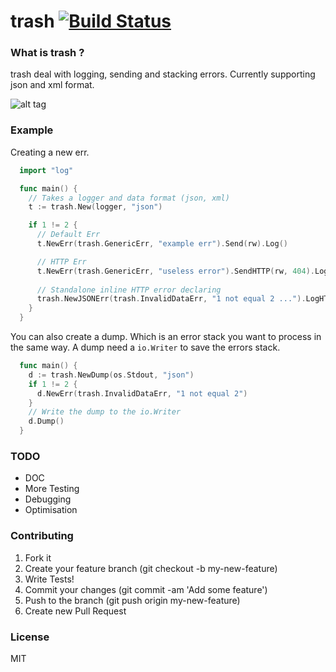 # trash [![Build Status](https://travis-ci.org/go-zoo/trash.svg?branch=master)](https://travis-ci.org/go-zoo/trash)

### What is trash ?
trash deal with logging, sending and stacking errors.
Currently supporting json and xml format.

![alt tag](http://lifescapesdesignblog.weebly.com/uploads/1/2/8/0/12806369/__6190365.jpg)

### Example
Creating a new err.

``` go
  import "log"

  func main() {
    // Takes a logger and data format (json, xml)
    t := trash.New(logger, "json")

    if 1 != 2 {
      // Default Err
      t.NewErr(trash.GenericErr, "example err").Send(rw).Log()

      // HTTP Err
      t.NewErr(trash.GenericErr, "useless error").SendHTTP(rw, 404).LogHTTP(req)
      
      // Standalone inline HTTP error declaring
      trash.NewJSONErr(trash.InvalidDataErr, "1 not equal 2 ...").LogHTTP(req).SendHTTP(rw, 406)
    }
  }
```
You can also create a dump. Which is an error stack you want to process in the same way.
A dump need a `io.Writer` to save the errors stack.

``` go
  func main() {
    d := trash.NewDump(os.Stdout, "json")
    if 1 != 2 {
      d.NewErr(trash.InvalidDataErr, "1 not equal 2")
    }
    // Write the dump to the io.Writer
    d.Dump()
  }

```

### TODO

- DOC
- More Testing
- Debugging
- Optimisation

### Contributing

1. Fork it
2. Create your feature branch (git checkout -b my-new-feature)
3. Write Tests!
4. Commit your changes (git commit -am 'Add some feature')
5. Push to the branch (git push origin my-new-feature)
6. Create new Pull Request

### License
MIT

